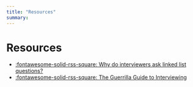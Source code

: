 ```yaml
---
title: "Resources"
summary: 
---
```


Resources
===

- [:fontawesome-solid-rss-square: Why do interviewers ask linked list questions?](https://www.hillelwayne.com/post/linked-lists/)
- [:fontawesome-solid-rss-square: The Guerrilla Guide to Interviewing](https://www.joelonsoftware.com/2006/10/25/the-guerrilla-guide-to-interviewing-version-30/)
